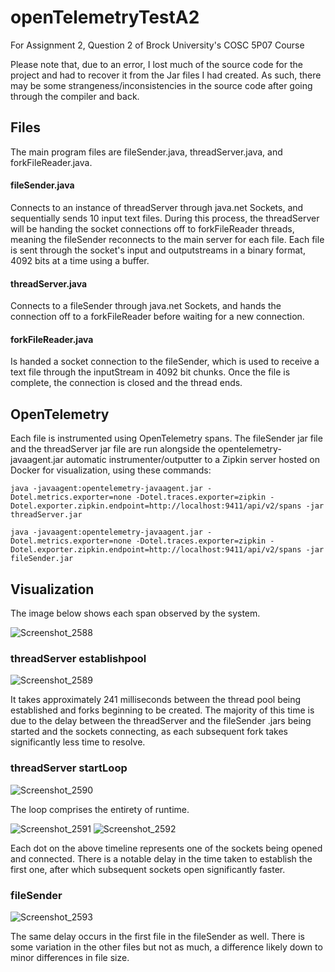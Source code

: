 # openTelemetryTestA2
For Assignment 2, Question 2 of Brock University's COSC 5P07 Course

Please note that, due to an error, I lost much of the source code for the project and had to recover it from the Jar files I had created. 
As such, there may be some strangeness/inconsistencies in the source code after going through the compiler and back.


## Files
The main program files are fileSender.java, threadServer.java, and forkFileReader.java.

#### fileSender.java
Connects to an instance of threadServer through java.net Sockets, and sequentially sends 10 input text files.
During this process, the threadServer will be handing the socket connections off to forkFileReader threads, meaning the fileSender reconnects to the main server for each file.
Each file is sent through the socket's input and outputstreams in a binary format, 4092 bits at a time using a buffer.

#### threadServer.java
Connects to a fileSender through java.net Sockets, and hands the connection off to a forkFileReader before waiting for a new connection.

#### forkFileReader.java
Is handed a socket connection to the fileSender, which is used to receive a text file through the inputStream in 4092 bit chunks.
Once the file is complete, the connection is closed and the thread ends.

## OpenTelemetry
Each file is instrumented using OpenTelemetry spans. The fileSender jar file and the threadServer jar file are run alongside the opentelemetry-javaagent.jar automatic instrumenter/outputter
to a Zipkin server hosted on Docker for visualization, using these commands:

```java -javaagent:opentelemetry-javaagent.jar -Dotel.metrics.exporter=none -Dotel.traces.exporter=zipkin -Dotel.exporter.zipkin.endpoint=http://localhost:9411/api/v2/spans -jar threadServer.jar```

```java -javaagent:opentelemetry-javaagent.jar -Dotel.metrics.exporter=none -Dotel.traces.exporter=zipkin -Dotel.exporter.zipkin.endpoint=http://localhost:9411/api/v2/spans -jar fileSender.jar```

## Visualization
The image below shows each span observed by the system.

![Screenshot_2588](https://user-images.githubusercontent.com/36076870/208008490-edbdcba8-d54b-4e4e-973d-b3296d2a04c9.png)

### threadServer establishpool

![Screenshot_2589](https://user-images.githubusercontent.com/36076870/208008443-9dc5d57e-6e8e-4363-92d9-aefd07c5c019.png)

It takes approximately 241 milliseconds between the thread pool being established and forks beginning to be created. The majority of this time is due to the delay between the threadServer
and the fileSender .jars being started and the sockets connecting, as each subsequent fork takes significantly less time to resolve.

### threadServer startLoop

![Screenshot_2590](https://user-images.githubusercontent.com/36076870/208012327-928d9b12-4e6c-44ae-b8f8-156fdb385592.png)

The loop comprises the entirety of runtime.

![Screenshot_2591](https://user-images.githubusercontent.com/36076870/208012397-67feaecb-99d5-4289-9433-d8a140c96090.png)
![Screenshot_2592](https://user-images.githubusercontent.com/36076870/208012408-c358553b-96ea-4b6e-a652-a7c67a4bd9ca.png)

Each dot on the above timeline represents one of the sockets being opened and connected. There is a notable delay in the time taken to establish the first one, after which subsequent sockets open significantly faster. 

### fileSender

![Screenshot_2593](https://user-images.githubusercontent.com/36076870/208014619-0db3478e-a77f-429f-8ddd-f9726b19e2ea.png)

The same delay occurs in the first file in the fileSender as well. There is some variation in the other files but not as much, a difference likely down to minor differences in file size.
